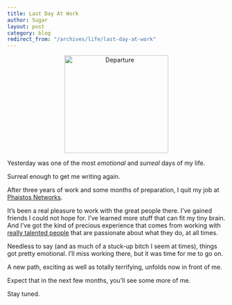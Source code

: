 ```yaml
---
title: Last Day At Work
author: Sugar
layout: post
category: blog
redirect_from: "/archives/life/last-day-at-work"
---
```

<p style="text-align: center;">
  <img class="aligncenter" src="http://farm1.static.flickr.com/47/140115572_d1eff7c94a_m.jpg" alt="Departure" width="240" height="226" />
</p>

Yesterday was one of the most *emotional* and *surreal* days of my life.

Surreal enough to get me writing again.

After three years of work and some months of preparation, I quit my job at [Phaistos Networks][1].

It&#8217;s been a real pleasure to work with the great people there. I&#8217;ve gained friends I could not hope for. I&#8217;ve learned more stuff that can fit my tiny brain. And I&#8217;ve got the kind of precious experience that comes from working with [really talented people][2] that are passionate about what they do, at all times.

Needless to say (and as much of a stuck-up bitch I seem at times), things got pretty emotional. I&#8217;ll miss working there, but it was time for me to go on.

A new path, exciting as well as totally terrifying, unfolds now in front of me.

Expect that in the next few months, you&#8217;ll see some more of me.

Stay tuned.

 [1]: http://www.phaistosnetworks.gr
 [2]: http://phaistosnetworks.gr/people
